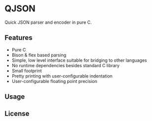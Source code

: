 QJSON
=====

Quick JSON parser and encoder in pure C.



Features
--------

 * Pure C
 * Bison & flex based parsing
 * Simple, low level interface suitable for bridging to other languages
 * No runtime dependencies besides standard C library
 * Small footprint
 * Pretty printing with user-configurable indentation
 * User-configurable floating point precision



Usage
-----




License
-------

